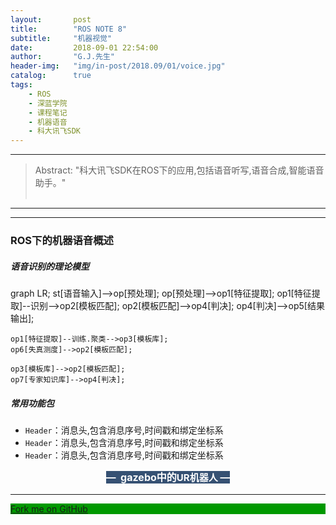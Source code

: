```yaml
---
layout:       post
title:        "ROS NOTE 8"
subtitle:     "机器视觉"
date:         2018-09-01 22:54:00
author:       "G.J.先生"
header-img:   "img/in-post/2018.09/01/voice.jpg"
catalog:      true
tags:
    - ROS
    - 深蓝学院
    - 课程笔记
    - 机器语音
    - 科大讯飞SDK
---
```

*****
>Abstract: "科大讯飞SDK在ROS下的应用,包括语音听写,语音合成,智能语音助手。"<br>                                                                                                                                                                <br /> 

----------

*************************
### ROS下的机器语音概述
##### 语音识别的理论模型
<div class="mermaid">
graph LR;
    st[语音输入]-->op[预处理];
    op[预处理]-->op1[特征提取];
    op1[特征提取]--识别-->op2[模板匹配];
    op2[模板匹配]-->op4[判决];
    op4[判决]-->op5[结果输出];

    op1[特征提取]--训练.聚类-->op3[模板库];
    op6[失真测度]-->op2[模板匹配];

    op3[模板库]-->op2[模板匹配];
    op7[专家知识库]-->op4[判决];
</div>

##### 常用功能包
<ul>
<li> <code>Header</code>：消息头,包含消息序号,时间戳和绑定坐标系</li>
<li> <code>Header</code>：消息头,包含消息序号,时间戳和绑定坐标系</li>
<li> <code>Header</code>：消息头,包含消息序号,时间戳和绑定坐标系</li>

</ul>


<p style="line-height: 1.75em;text-align: center;"><strong style="font-size: 16px;text-align: center;white-space: normal;color: rgb(255, 255, 255);"><span style="background-color: rgb(54, 81, 115);text-align: justify;">— &nbsp;gazebo中</span></strong><strong style="font-size: 16px;text-align: center;white-space: normal;color: rgb(255, 255, 255);"><span style="background-color: rgb(54, 81, 115);text-align: justify;"></span></strong><strong style="font-size: 16px;text-align: center;white-space: normal;color: rgb(255, 255, 255);"><span style="background-color: rgb(54, 81, 115);text-align: justify;">的<span style="font-size: 15px;">UR机器人</span>&nbsp;—</span></strong></p>





*************************






<style>
    .left-bottom .github-fork-ribbon {
        background-color: #090;
    }
</style>


<div class="github-fork-ribbon-wrapper left-bottom hidden-xs">
    <div class="github-fork-ribbon">
        <a href="https://github.com/GJXS1980/SLXY_lesson_code/tree/master/lesson05/robot_voice">Fork me on GitHub</a>
    </div>
</div>

<link rel="stylesheet" href="//cdnjs.cloudflare.com/ajax/libs/github-fork-ribbon-css/0.1.1/gh-fork-ribbon.min.css" />